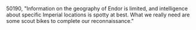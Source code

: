 ﻿50190, "Information on the geography of Endor is limited, and intelligence about specific Imperial locations is spotty at best.  What we really need are some scout bikes to complete our reconnaissance."
